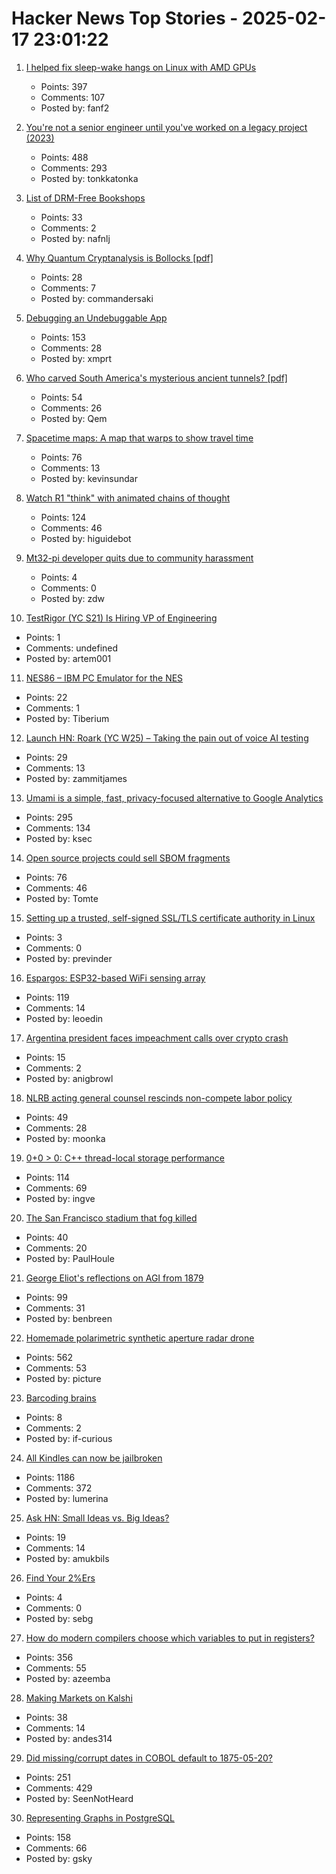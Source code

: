 # Hacker News Top Stories - 2025-02-17 23:01:22

1. [I helped fix sleep-wake hangs on Linux with AMD GPUs](https://nyanpasu64.gitlab.io/blog/amdgpu-sleep-wake-hang/)
   - Points: 397
   - Comments: 107
   - Posted by: fanf2

2. [You're not a senior engineer until you've worked on a legacy project (2023)](https://www.infobip.com/developers/blog/seniors-working-on-a-legacy-project)
   - Points: 488
   - Comments: 293
   - Posted by: tonkkatonka

3. [List of DRM-Free Bookshops](https://libreture.com/bookshops/)
   - Points: 33
   - Comments: 2
   - Posted by: nafnlj

4. [Why Quantum Cryptanalysis is Bollocks [pdf]](https://www.cs.auckland.ac.nz/~pgut001/pubs/bollocks.pdf)
   - Points: 28
   - Comments: 7
   - Posted by: commandersaki

5. [Debugging an Undebuggable App](https://bryce.co/undebuggable/)
   - Points: 153
   - Comments: 28
   - Posted by: xmprt

6. [Who carved South America's mysterious ancient tunnels? [pdf]](https://www.clp.unesp.br/Modulos/Noticias/401/paleoburrows-nature-2025.pdf)
   - Points: 54
   - Comments: 26
   - Posted by: Qem

7. [Spacetime maps: A map that warps to show travel time](https://maps.vvolhejn.com)
   - Points: 76
   - Comments: 13
   - Posted by: kevinsundar

8. [Watch R1 "think" with animated chains of thought](https://github.com/dhealy05/frames_of_mind)
   - Points: 124
   - Comments: 46
   - Posted by: higuidebot

9. [Mt32-pi developer quits due to community harassment](https://github.com/dwhinham/mt32-pi)
   - Points: 4
   - Comments: 0
   - Posted by: zdw

10. [TestRigor (YC S21) Is Hiring VP of Engineering](https://www.ycombinator.com/companies/testrigor/jobs/AuTkpC9-vp-of-engineering)
   - Points: 1
   - Comments: undefined
   - Posted by: artem001

11. [NES86 – IBM PC Emulator for the NES](https://github.com/decrazyo/nes86)
   - Points: 22
   - Comments: 1
   - Posted by: Tiberium

12. [Launch HN: Roark (YC W25) – Taking the pain out of voice AI testing](undefined)
   - Points: 29
   - Comments: 13
   - Posted by: zammitjames

13. [Umami is a simple, fast, privacy-focused alternative to Google Analytics](https://github.com/umami-software/umami)
   - Points: 295
   - Comments: 134
   - Posted by: ksec

14. [Open source projects could sell SBOM fragments](https://www.thomas-huehn.com/open-source-projects-could-sell-sbom-fragments/)
   - Points: 76
   - Comments: 46
   - Posted by: Tomte

15. [Setting up a trusted, self-signed SSL/TLS certificate authority in Linux](https://previnder.com/tls-ca-linux/)
   - Points: 3
   - Comments: 0
   - Posted by: previnder

16. [Espargos: ESP32-based WiFi sensing array](https://espargos.net/)
   - Points: 119
   - Comments: 14
   - Posted by: leoedin

17. [Argentina president faces impeachment calls over crypto crash](https://www.bbc.com/news/articles/cp9x9j89evxo)
   - Points: 15
   - Comments: 2
   - Posted by: anigbrowl

18. [NLRB acting general counsel rescinds non-compete labor policy](https://natlawreview.com/article/nlrb-acting-general-counsel-rescinds-non-compete-labor-policy)
   - Points: 49
   - Comments: 28
   - Posted by: moonka

19. [0+0 > 0: C++ thread-local storage performance](https://yosefk.com/blog/cxx-thread-local-storage-performance.html)
   - Points: 114
   - Comments: 69
   - Posted by: ingve

20. [The San Francisco stadium that fog killed](https://www.sfgate.com/sports/article/sf-thought-built-stadium-future-fog-ewing-field-20051971.php)
   - Points: 40
   - Comments: 20
   - Posted by: PaulHoule

21. [George Eliot's reflections on AGI from 1879](https://www.learningfromexamples.com/p/reflections-on-superintelligence)
   - Points: 99
   - Comments: 31
   - Posted by: benbreen

22. [Homemade polarimetric synthetic aperture radar drone](https://hforsten.com/homemade-polarimetric-synthetic-aperture-radar-drone.html)
   - Points: 562
   - Comments: 53
   - Posted by: picture

23. [Barcoding brains](https://www.asimov.press/p/barcoding-brains)
   - Points: 8
   - Comments: 2
   - Posted by: if-curious

24. [All Kindles can now be jailbroken](https://kindlemodding.org/jailbreaking/WinterBreak/)
   - Points: 1186
   - Comments: 372
   - Posted by: lumerina

25. [Ask HN: Small Ideas vs. Big Ideas?](undefined)
   - Points: 19
   - Comments: 14
   - Posted by: amukbils

26. [Find Your 2%Ers](https://joyarbitrage.substack.com/p/find-your-2ers)
   - Points: 4
   - Comments: 0
   - Posted by: sebg

27. [How do modern compilers choose which variables to put in registers?](https://langdev.stackexchange.com/questions/4325/how-do-modern-compilers-choose-which-variables-to-put-in-registers)
   - Points: 356
   - Comments: 55
   - Posted by: azeemba

28. [Making Markets on Kalshi](https://rlafuente.com/post?post=2025-2-16-marketmaking-on-kalshi)
   - Points: 38
   - Comments: 14
   - Posted by: andes314

29. [Did missing/corrupt dates in COBOL default to 1875-05-20?](https://retrocomputing.stackexchange.com/questions/31288/does-or-did-cobol-default-to-1875-05-20-for-corrupt-or-missing-dates)
   - Points: 251
   - Comments: 429
   - Posted by: SeenNotHeard

30. [Representing Graphs in PostgreSQL](https://www.richard-towers.com/2025/02/16/representing-graphs-in-postgres.html)
   - Points: 158
   - Comments: 66
   - Posted by: gsky

